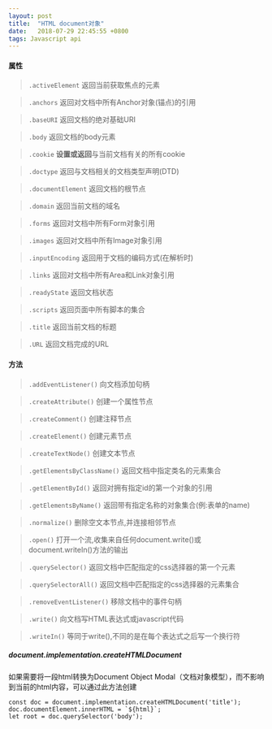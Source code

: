 ```yaml
---
layout: post
title:  "HTML document对象"
date:   2018-07-29 22:45:55 +0800
tags: Javascript api
---
```

#### 属性
> ``.activeElement`` 返回当前获取焦点的元素

> ``.anchors`` 返回对文档中所有Anchor对象(锚点)的引用

> ``.baseURI`` 返回文档的绝对基础URI

> ``.body`` 返回文档的body元素

> ``.cookie`` **设置或返回**与当前文档有关的所有cookie

> ``.doctype`` 返回与文档相关的文档类型声明(DTD)

> ``.documentElement`` 返回文档的根节点

> ``.domain`` 返回当前文档的域名

> ``.forms`` 返回对文档中所有Form对象引用

> ``.images`` 返回对文档中所有Image对象引用

> ``.inputEncoding`` 返回用于文档的编码方式(在解析时)

> ``.links`` 返回对文档中所有Area和Link对象引用

> ``.readyState`` 返回文档状态

> ``.scripts`` 返回页面中所有脚本的集合

> ``.title`` 返回当前文档的标题

> ``.URL`` 返回文档完成的URL

#### 方法
> ``.addEventListener()`` 向文档添加句柄

> ``.createAttribute()`` 创建一个属性节点

> ``.createComment()`` 创建注释节点

> ``.createElement()`` 创建元素节点

> ``.createTextNode()`` 创建文本节点

> ``.getElementsByClassName()`` 返回文档中指定类名的元素集合

> ``.getElementById()`` 返回对拥有指定id的第一个对象的引用

> ``.getElementsByName()`` 返回带有指定名称的对象集合(例:表单的name)

> ``.normalize()`` 删除空文本节点,并连接相邻节点

> ``.open()`` 打开一个流,收集来自任何document.write()或document.writeIn()方法的输出

> ``.querySelector()`` 返回文档中匹配指定的css选择器的第一个元素

> ``.querySelectorAll()`` 返回文档中匹配指定的css选择器的元素集合

> ``.removeEventListener()`` 移除文档中的事件句柄

> ``.write()`` 向文档写HTML表达式或javascript代码

> ``.writeIn()`` 等同于write(),不同的是在每个表达式之后写一个换行符


##### document.implementation.createHTMLDocument
如果需要将一段html转换为Document Object Modal（文档对象模型），而不影响到当前的html内容，可以通过此方法创建
```
const doc = document.implementation.createHTMLDocument('title');
doc.documentElement.innerHTML = `${html}`;
let root = doc.querySelector('body');
```
